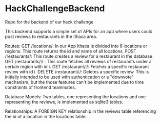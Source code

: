 # HackChallengeBackend
Repo for the backend of our hack challenge

This backend supports a simple set of APIs for an app where users could post reviews to restaurants in the Ithaca area. 

Routes:
GET /locations/: In our App Ithaca is divided into 6 locations or regions. This route returns the id and name of all locations.
POST /restaurants/: This route creates a review for a restaurant in the database. 
GET /restaurants/i/ : This route fetches all reviews of restaurants under a certain region with id i.
GET /restaurant/i/: Fetches a specific restaurant review with id i.
DELETE /restaurant/i/: Deletes a specific review. This is initially intended to be used with authentication or a "downvote" mechanism, but the those features can't be implemented due to time constraints of frontend teammates. 

Database Models:
Two tables, one representing the locations and one representing the reviews, is implemented as sqlite3 tables. 

Relationships:
A FOREIGN KEY relationship in the reviews table referencing the id of a location in the locations table. 
